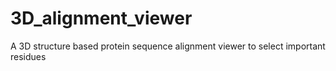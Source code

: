 # 3D_alignment_viewer
A 3D structure based protein sequence alignment viewer to select important residues
